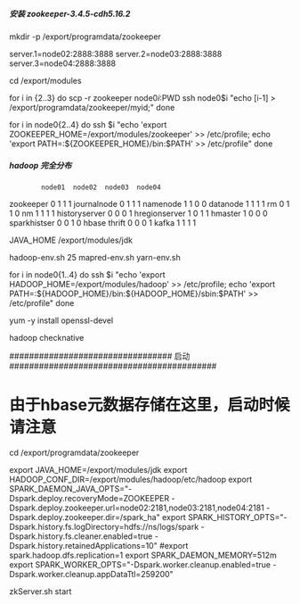 ##### 安装  zookeeper-3.4.5-cdh5.16.2 #####

mkdir -p /export/programdata/zookeeper


server.1=node02:2888:3888
server.2=node03:2888:3888
server.3=node04:2888:3888


cd /export/modules

for i in {2..3}
do
scp -r zookeeper node0$i:$PWD
ssh node0$i "echo $[$i-1] > /export/programdata/zookeeper/myid;"
done



for i in node0{2..4}
do
ssh $i "echo 'export ZOOKEEPER_HOME=/export/modules/zookeeper' >> /etc/profile; echo 'export PATH=:\${ZOOKEEPER_HOME}/bin:\$PATH' >> /etc/profile"
done



##### hadoop 完全分布  #####


            node01  node02  node03  node04
zookeeper     0       1       1       1
journalnode   0       1       1       1
namenode      1       1       0       0
datanode      1       1       1       1
rm            0       1       1       0
nm            1       1       1       1
historyserver 0       0       0       1
hregionserver 1       0       1       1
hmaster       1       0       0       0
sparkhistser  0       0       1       0
hbase thrift  0       0       0       1
kafka         1       1       1       1


JAVA_HOME
/export/modules/jdk

hadoop-env.sh 25
mapred-env.sh
yarn-env.sh



for i in node0{1..4}
do
ssh $i "echo 'export HADOOP_HOME=/export/modules/hadoop' >> /etc/profile; echo 'export PATH=:\${HADOOP_HOME}/bin:\${HADOOP_HOME}/sbin:\$PATH' >> /etc/profile"
done

yum -y install openssl-devel

hadoop checknative

################################# 启动 ##########################################

# 由于hbase元数据存储在这里，启动时候请注意
cd /export/programdata/zookeeper





export JAVA_HOME=/export/modules/jdk
export HADOOP_CONF_DIR=/export/modules/hadoop/etc/hadoop
export SPARK_DAEMON_JAVA_OPTS="-Dspark.deploy.recoveryMode=ZOOKEEPER -Dspark.deploy.zookeeper.url=node02:2181,node03:2181,node04:2181 -Dspark.deploy.zookeeper.dir=/spark_ha"
export SPARK_HISTORY_OPTS="-Dspark.history.fs.logDirectory=hdfs://ns/logs/spark -Dspark.history.fs.cleaner.enabled=true -Dspark.history.retainedApplications=10"
#export spark.hadoop.dfs.replication=1
export SPARK_DAEMON_MEMORY=512m
export SPARK_WORKER_OPTS="-Dspark.worker.cleanup.enabled=true -Dspark.worker.cleanup.appDataTtl=259200"















zkServer.sh start
